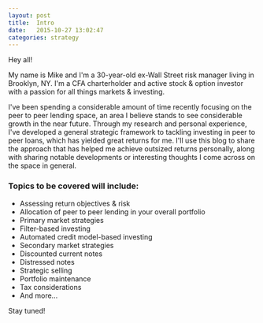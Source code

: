 ```yaml
---
layout: post
title:  Intro
date:   2015-10-27 13:02:47
categories: strategy
---
```


Hey all!

My name is Mike and I'm a 30-year-old ex-Wall Street risk manager living in Brooklyn, NY. I'm a CFA charterholder and active stock & option investor with a passion for all things markets & investing. 

I've been spending a considerable amount of time recently focusing on the peer to peer lending space, an area I believe stands to see considerable growth in the near future. Through my research and personal experience, I've developed a general strategic framework to tackling investing in peer to peer loans, which has yielded great returns for me. I'll use this blog to share the approach that has helped me achieve outsized returns personally,  along with sharing notable developments or interesting thoughts I come across on the space in general. 

### Topics to be covered will include:

* Assessing return objectives & risk
* Allocation of peer to peer lending in your overall portfolio
* Primary market strategies
* Filter-based investing
* Automated credit model-based investing
* Secondary market strategies
* Discounted current notes
* Distressed notes
* Strategic selling
* Portfolio maintenance
* Tax considerations
* And more...


Stay tuned!